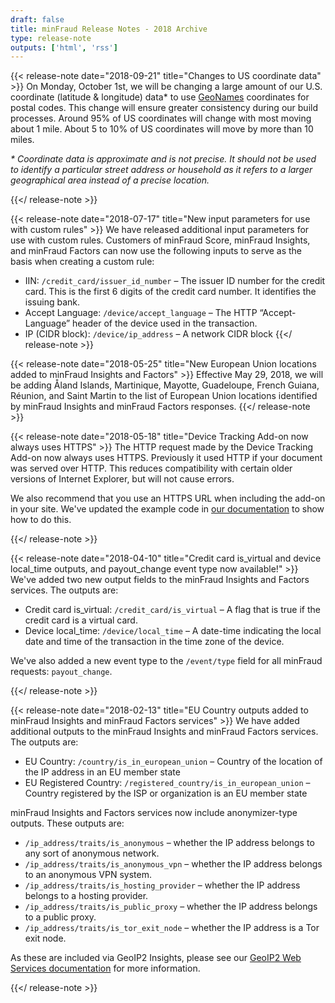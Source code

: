 ```yaml
---
draft: false
title: minFraud Release Notes - 2018 Archive
type: release-note
outputs: ['html', 'rss']
---
```


{{< release-note date="2018-09-21" title="Changes to US coordinate data" >}}
On Monday, October 1st, we will be changing a large amount of our U.S.
coordinate (latitude & longitude) data\* to use
[GeoNames](https://www.geonames.org/) coordinates for postal codes. This
change will ensure greater consistency during our build processes. Around 95%
of US coordinates will change with most moving about 1 mile. About 5 to 10% of
US coordinates will move by more than 10 miles.

_\* Coordinate data is approximate and is not precise. It should not be used to
identify a particular street address or household as it refers to a larger
geographical area instead of a precise location._

{{</ release-note >}}

{{< release-note date="2018-07-17" title="New input parameters for use with custom rules" >}}
We have released additional input parameters for use with custom rules.
Customers of minFraud Score, minFraud Insights, and minFraud Factors can now
use the following inputs to serve as the basis when creating a custom rule:

- IIN: `/credit_card/issuer_id_number` – The issuer ID number for the credit
  card. This is the first 6 digits of the credit card number. It identifies the
  issuing bank.
- Accept Language: `/device/accept_language` – The HTTP “Accept-Language” header
  of the device used in the transaction.
- IP (CIDR block): `/device/ip_address` – A network CIDR block
  {{</ release-note >}}

{{< release-note date="2018-05-25" title="New European Union locations added to minFraud Insights and Factors" >}}
Effective May 29, 2018, we will be adding Åland Islands, Martinique, Mayotte,
Guadeloupe, French Guiana, Réunion, and Saint Martin to the list of European
Union locations identified by minFraud Insights and minFraud Factors responses.
{{</ release-note >}}

{{< release-note date="2018-05-18" title="Device Tracking Add-on now always uses HTTPS" >}}
The HTTP request made by the Device Tracking Add-on now always uses HTTPS.
Previously it used HTTP if your document was served over HTTP. This reduces
compatibility with certain older versions of Internet Explorer, but will not
cause errors.

We also recommend that you use an HTTPS URL when including the add-on in your
site. We've updated the example code in
[our documentation](/minfraud/track-devices) to show how to do this.

{{</ release-note >}}

{{< release-note date="2018-04-10" title="Credit card is_virtual and device local_time outputs, and payout_change event type now available!" >}}
We've added two new output fields to the minFraud Insights and Factors
services. The outputs are:

- Credit card is_virtual: `/credit_card/is_virtual` – A flag that is true if the
  credit card is a virtual card.
- Device local_time: `/device/local_time` – A date-time indicating the local
  date and time of the transaction in the time zone of the device.

We've also added a new event type to the `/event/type` field for all minFraud
requests: `payout_change`.

{{</ release-note >}}

{{< release-note date="2018-02-13" title="EU Country outputs added to minFraud Insights and minFraud Factors services" >}}
We have added additional outputs to the minFraud Insights and minFraud Factors
services. The outputs are:

- EU Country: `/country/is_in_european_union` – Country of the location of the
  IP address in an EU member state
- EU Registered Country: `/registered_country/is_in_european_union` – Country
  registered by the ISP or organization is an EU member state

minFraud Insights and Factors services now include anonymizer-type outputs.
These outputs are:

- `/ip_address/traits/is_anonymous` – whether the IP address belongs to any sort
  of anonymous network.
- `/ip_address/traits/is_anonymous_vpn` – whether the IP address belongs to an
  anonymous VPN system.
- `/ip_address/traits/is_hosting_provider` – whether the IP address belongs to a
  hosting provider.
- `/ip_address/traits/is_public_proxy` – whether the IP address belongs to a
  public proxy.
- `/ip_address/traits/is_tor_exit_node` – whether the IP address is a Tor exit
  node.

As these are included via GeoIP2 Insights, please see our
[GeoIP2 Web Services documentation](/geoip) for more information.

{{</ release-note >}}
